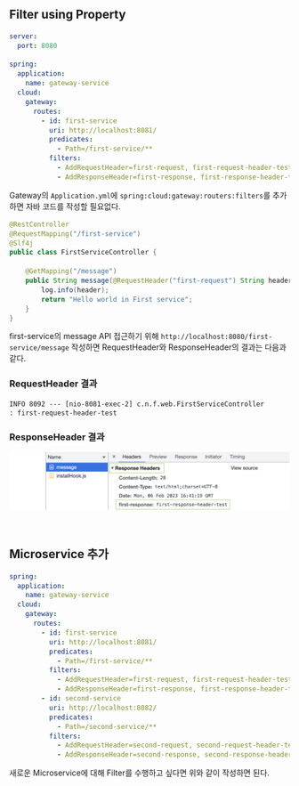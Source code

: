 ## Filter using Property

```yml
server:
  port: 8080

spring:
  application:
    name: gateway-service
  cloud:
    gateway:
      routes:
        - id: first-service
          uri: http://localhost:8081/
          predicates:
            - Path=/first-service/**
          filters:
            - AddRequestHeader=first-request, first-request-header-test
            - AddResponseHeader=first-response, first-response-header-test
```

Gateway의 ```Application.yml```에 ```spring:cloud:gateway:routers:filters```를 추가하면 자바 코드를 작성할 필요없다.
<br>

```java
@RestController
@RequestMapping("/first-service")
@Slf4j
public class FirstServiceController {

    @GetMapping("/message")
    public String message(@RequestHeader("first-request") String header) {
        log.info(header);
        return "Hello world in First service";
    }
}
```
first-service의 message API 접근하기 위해 ```http://localhost:8080/first-service/message``` 작성하면 RequestHeader와 ResponseHeader의 결과는 다음과 같다. 

### RequestHeader 결과

```text
INFO 8092 --- [nio-8081-exec-2] c.n.f.web.FirstServiceController         : first-request-header-test
```

### ResponseHeader 결과

![](/_img/Spring-Cloud/filter_using_property_response_header.png)

<br>

## Microservice 추가

```yml
spring:
  application:
    name: gateway-service
  cloud:
    gateway:
      routes:
        - id: first-service
          uri: http://localhost:8081/
          predicates:
            - Path=/first-service/**
          filters:
            - AddRequestHeader=first-request, first-request-header-test
            - AddResponseHeader=first-response, first-response-header-test
        - id: second-service
          uri: http://localhost:8082/
          predicates:
            - Path=/second-service/**
          filters:
            - AddRequestHeader=second-request, second-request-header-test
            - AddResponseHeader=second-response, second-response-header-test
```

새로운 Microservice에 대해 Filter를 수행하고 싶다면 위와 같이 작성하면 된다.